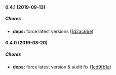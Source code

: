 #### 0.4.1 (2019-09-13)

##### Chores

* **deps:**  force latest versions ([1d2ac66e](https://github.com/CodeTanzania/majifix-int-dawasco/commit/1d2ac66e24cef31f554da3e9d70375601c69626d))

#### 0.4.0 (2019-08-20)

##### Chores

* **deps:**  force latest version & audit fix ([1cd9fb1a](https://github.com/CodeTanzania/majifix-int-dawasco/commit/1cd9fb1aeb6f8609f88a4229b72e63d038d67299))


